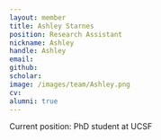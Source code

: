 ```yaml
---
layout: member
title: Ashley Starnes
position: Research Assistant
nickname: Ashley
handle: Ashley
email: 
github: 
scholar: 
image: /images/team/Ashley.png
cv: 
alumni: true
---
```


Current position: PhD student at UCSF